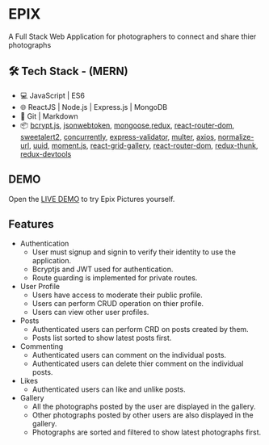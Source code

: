 # EPIX

A Full Stack Web Application for photographers to connect and share thier photographs

## 🛠 Tech Stack - (MERN)

* 💻 JavaScript | ES6
* 🌐 ReactJS | Node.js | Express.js | MongoDB
* 🔧 Git | Markdown
* 📦 [bcrypt.js](https://www.npmjs.com/package/bcryptjs), [jsonwebtoken](https://www.npmjs.com/package/jsonwebtoken), [mongoose](https://www.npmjs.com/package/mongoose),[redux](https://github.com/reduxjs/reduxredux), [react-router-dom](https://www.npmjs.com/package/react-router-dom), [sweetalert2](https://www.npmjs.com/package/sweetalert2), 
[concurrently](https://www.npmjs.com/package/concurrently), [express-validator](https://www.npmjs.com/package/express-validator),
[multer](https://www.npmjs.com/package/multer), [axios](https://www.npmjs.com/package/axios), [normalize-url](https://www.npmjs.com/package/normalize-url), [uuid](https://www.npmjs.com/package/uuid), [moment.js](https://www.npmjs.com/package/moment), [react-grid-gallery](https://www.npmjs.com/package/react-grid-gallery), [react-router-dom](https://www.npmjs.com/package/react-router-dom), [redux-thunk](https://www.npmjs.com/package/redux-thunk), [redux-devtools](https://www.npmjs.com/package/redux-devtools)


## DEMO

Open the [LIVE DEMO](https://epix-pictures.herokuapp.com/) to try Epix Pictures yourself.

## Features

* Authentication
    * User must signup and signin to verify their identity to use the application.
    * Bcryptjs and JWT used for authentication.
    * Route guarding is implemented for private routes.  
* User Profile 
  * Users have access to moderate their public profile.
  * Users can perform CRUD operation on thier profile.
  * Users can view other user profiles. 
* Posts
  * Authenticated users can perform CRD on posts created by them. 
  * Posts list sorted to show latest posts first. 
* Commenting
  * Authenticated users can comment on the individual posts.
  * Authenticated users can delete thier comment on the individual posts.  
* Likes
  * Authenticated users can like and unlike posts.
* Gallery
  * All the photographs posted by the user are displayed in the gallery.
  * Other photographs posted by other users are also displayed in the gallery.
  * Photographs are sorted and filtered to show latest photographs first.
  
 
